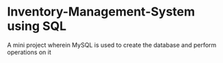 # Inventory-Management-System using SQL
A mini project  wherein MySQL is used to create the database and perform operations on it
